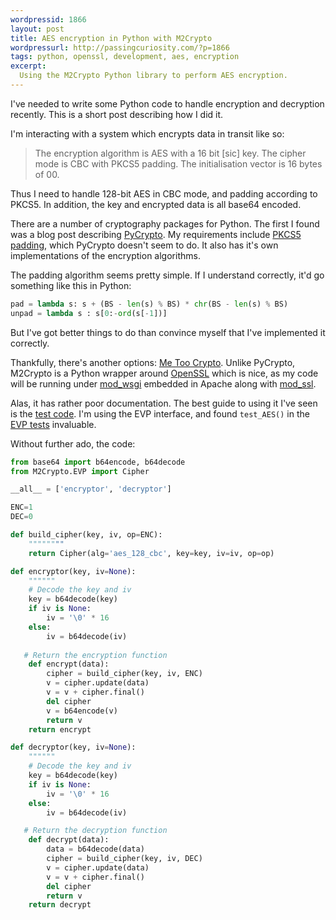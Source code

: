 ```yaml
---
wordpressid: 1866
layout: post
title: AES encryption in Python with M2Crypto
wordpressurl: http://passingcuriosity.com/?p=1866
tags: python, openssl, development, aes, encryption
excerpt: 
  Using the M2Crypto Python library to perform AES encryption.
---
```


I've needed to write some Python code to handle encryption and decryption
recently. This is a short post describing how I did it.

I'm interacting with a system which encrypts data in transit like so:

> The encryption algorithm is AES with a 16 bit [sic] key. The cipher mode is
> CBC with PKCS5 padding. The initialisation vector is 16 bytes of 00.

Thus I need to handle 128-bit AES in CBC mode, and padding according to PKCS5.
In addition, the key and encrypted data is all base64 encoded.

There are a number of cryptography packages for Python. The first I found was
a blog post describing [PyCrypto][pycrypto]. My requirements include [PKCS5
padding][pkcs5], which PyCrypto doesn't seem to do. It also has it's own
implementations of the encryption algorithms.

[pycrypto]: http://www.codekoala.com/blog/2009/aes-encryption-python-using-pycrypto/
[pkcs5]: http://www.chilkatsoft.com/faq/PKCS5_Padding.html

The padding algorithm seems pretty simple. If I understand correctly, it'd go
something like this in Python:

``````python
pad = lambda s: s + (BS - len(s) % BS) * chr(BS - len(s) % BS)
unpad = lambda s : s[0:-ord(s[-1])]
``````

But I've got better things to do than convince myself that I've implemented it
correctly.

Thankfully, there's another options: [Me Too Crypto][m2crypto]. Unlike
PyCrypto, M2Crypto is a Python wrapper around [OpenSSL][openssl] which is
nice, as my code will be running under [mod_wsgi][mod_wsgi] embedded in Apache
along with [mod_ssl][mod_ssl].

[m2crypto]: http://chandlerproject.org/Projects/MeTooCrypto
[openssl]: http://openssl.org/
[mod_wsgi]: http://code.google.com/p/modwsgi/
[mod_ssl]: http://httpd.apache.org/docs/2.2/mod/mod_ssl.html

Alas, it has rather poor documentation. The best guide to using it I've seen
is the [test code][m2tst]. I'm using the EVP interface, and found `test_AES()`
in the [EVP tests][evptst] invaluable.

[m2tst]: http://svn.osafoundation.org/m2crypto/trunk/tests/
[evptst]: http://svn.osafoundation.org/m2crypto/trunk/tests/test_evp.py

Without further ado, the code:

``````python
from base64 import b64encode, b64decode
from M2Crypto.EVP import Cipher

__all__ = ['encryptor', 'decryptor']

ENC=1
DEC=0

def build_cipher(key, iv, op=ENC):
    """"""""
    return Cipher(alg='aes_128_cbc', key=key, iv=iv, op=op)

def encryptor(key, iv=None):
    """"""
    # Decode the key and iv
    key = b64decode(key)
    if iv is None:
        iv = '\0' * 16
    else:
        iv = b64decode(iv)
   
   # Return the encryption function
    def encrypt(data):
        cipher = build_cipher(key, iv, ENC)
        v = cipher.update(data)
        v = v + cipher.final()
        del cipher
        v = b64encode(v)
        return v
    return encrypt

def decryptor(key, iv=None):
    """"""
    # Decode the key and iv
    key = b64decode(key)
    if iv is None:
        iv = '\0' * 16
    else:
        iv = b64decode(iv)

   # Return the decryption function
    def decrypt(data):
        data = b64decode(data)
        cipher = build_cipher(key, iv, DEC)
        v = cipher.update(data)
        v = v + cipher.final()
        del cipher
        return v
    return decrypt
``````
